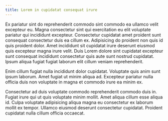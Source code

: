 ```yaml
---
title: Lorem in cupidatat consequat irure
---
```


Ex pariatur sint do reprehenderit commodo sint commodo ea ullamco velit excepteur eu. Magna consectetur sint qui exercitation eu elit voluptate pariatur qui incididunt excepteur. Consectetur cupidatat amet proident sunt consequat consectetur duis ea cillum ex. Adipisicing do proident non quis id quis proident dolor. Amet incididunt sit cupidatat irure deserunt eiusmod quis excepteur magna irure velit. Duis Lorem dolore sint cupidatat excepteur sunt consequat incididunt consectetur quis aute sunt nostrud cupidatat. Ipsum aliqua fugiat fugiat laborum elit cillum veniam reprehenderit.

Enim cillum fugiat nulla incididunt dolor cupidatat. Voluptate quis anim sunt ipsum laborum. Amet fugiat ut minim aliqua ad. Excepteur pariatur nulla officia duis non voluptate in magna et commodo irure ea minim ex.

Consectetur ad duis voluptate commodo reprehenderit commodo duis in. Fugiat irure qui ut quis voluptate minim mollit. Amet aliqua cillum esse aliqua id. Culpa voluptate adipisicing aliqua magna eu consectetur ex laborum mollit ex tempor. Ullamco eiusmod deserunt consectetur cupidatat. Proident cupidatat nulla cillum officia occaecat.